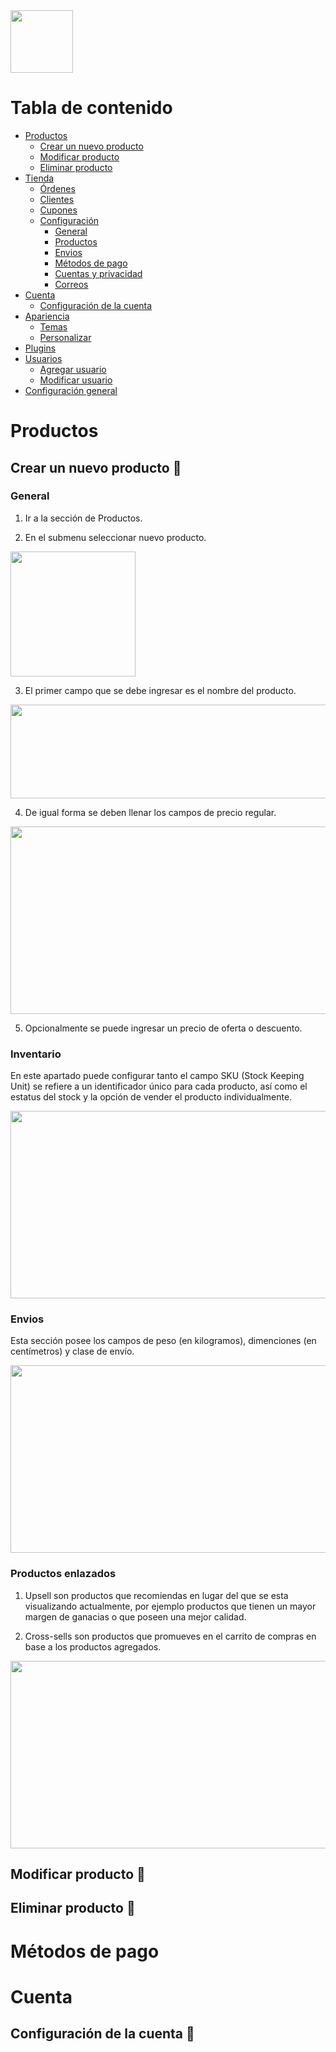<img src="https://tushopcr.ml/wp-content/uploads/2021/01/cropped-Logo-1.png" width="100" height="100">

# Tabla de contenido

- [Productos](#productos)
  - [Crear un nuevo producto](#nuevo_producto)
  - [Modificar producto](#modificar_producto)
  - [Eliminar producto](#eliminar_producto)
- [Tienda](#tienda)
  - [Órdenes](#ordenes)
  - [Clientes](#clientes)
  - [Cupones](#cupones)
  - [Configuración](#configuracion_tienda)
    - [General](#configuracion_general_tienda)
    - [Productos](#configuracion_productos_tienda)
    - [Envios](#configuracion_envios_tienda)
    - [Métodos de pago](#metodos_de_pago_tienda)
    - [Cuentas y privacidad](#configuracion_cuentas_tienda)
    - [Correos](#configuracion_correos_tienda)
- [Cuenta](#cuenta)
  - [Configuración de la cuenta](#configuracion_cuenta)
- [Apariencia](#apariencia)
  - [Temas](#temas)
  - [Personalizar](#personalizar)
- [Plugins](#plugins)
- [Usuarios](#usuarios)
  - [Agregar usuario](#agregar_usuario)
  - [Modificar usuario](#modificar_usuario)
- [Configuración general](#configuracion_general)

# Productos <a name = "productos"></a>
## Crear un nuevo producto 🛒 <a name = "nuevo_producto"></a>
### General
1. Ir a la sección de Productos.

2. En el submenu seleccionar nuevo producto.

<img src="https://raw.githubusercontent.com/tushopcr/tushopcr.github.io/main/Pictures/Products.png" width="200" height="200">

3. El primer campo que se debe ingresar es el nombre del producto.

<img src="https://raw.githubusercontent.com/tushopcr/tushopcr.github.io/main/Pictures/Product_Name.png" width="1000" height="150">

4. De igual forma se deben llenar los campos de precio regular.

<img src="https://raw.githubusercontent.com/tushopcr/tushopcr.github.io/main/Pictures/New_Product_General.png" width="680" height="300">

5. Opcionalmente se puede ingresar un precio de oferta o descuento.

### Inventario

 En este apartado puede configurar tanto el campo SKU (Stock Keeping Unit) se refiere a un identificador único para cada producto, así como el estatus del stock y la opción de vender el producto individualmente.

<img src="https://raw.githubusercontent.com/tushopcr/tushopcr.github.io/main/Pictures/New_Product_Inventory.png" width="680" height="300">

### Envios

Esta sección posee los campos de peso (en kilogramos), dimenciones (en centímetros) y clase de envío.

<img src="https://raw.githubusercontent.com/tushopcr/tushopcr.github.io/main/Pictures/New_Product_Shipping.png" width="680" height="300">

### Productos enlazados

1. Upsell son productos que recomiendas en lugar del que se esta visualizando actualmente, por ejemplo productos que tienen un mayor margen de ganacias o que poseen una mejor calidad.

2. Cross-sells son productos que promueves en el carrito de compras en base a los productos agregados.

<img src="https://raw.githubusercontent.com/tushopcr/tushopcr.github.io/main/Pictures/New_Product_Linked.png" width="680" height="300">


## Modificar producto 🛒 <a name = "modificar_producto"></a>

## Eliminar producto 🛒 <a name = "eliminar_producto"></a>

# Métodos de pago <a name = "metodos_de_pago"></a>

# Cuenta <a name = "cuenta"></a>
## Configuración de la cuenta 👤 <a name = "configuracion_cuenta"></a>